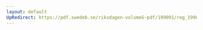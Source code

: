 ```yaml
---
layout: default
UpRedirect: https://pdf.swedeb.se/riksdagen-volumeG-pdf/199091/reg_199091/reg_199091_0117.pdf
---
```


